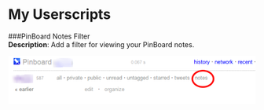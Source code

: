 # My Userscripts   

###PinBoard Notes Filter   
**Description**: Add a filter for viewing your PinBoard notes.

![](screenshots/PinBoardNotesFilter.user00.png)
